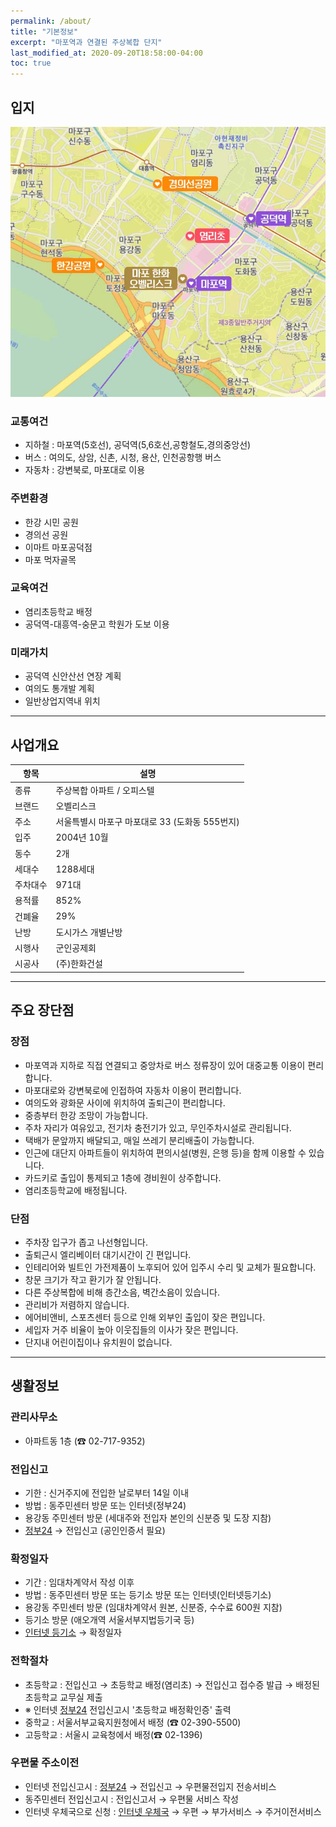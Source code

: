 ```yaml
---
permalink: /about/
title: "기본정보"
excerpt: "마포역과 연결된 주상복합 단지"
last_modified_at: 2020-09-20T18:58:00-04:00
toc: true
---
```


## 입지

![지도](/assets/images/location.jpg)

### 교통여건

- 지하철 : 마포역(5호선), 공덕역(5,6호선,공항철도,경의중앙선)
- 버스 : 여의도, 상암, 신촌, 시청, 용산, 인천공항행 버스
- 자동차 : 강변북로, 마포대로 이용

### 주변환경

- 한강 시민 공원
- 경의선 공원
- 이마트 마포공덕점
- 마포 먹자골목

### 교육여건

- 염리초등학교 배정
- 공덕역-대흥역-숭문고 학원가 도보 이용

### 미래가치

- 공덕역 신안산선 연장 계획
- 여의도 통개발 계획
- 일반상업지역내 위치

---

## 사업개요

| 항목                                        | 설명                                           |
| ------------------------------------------- | ----------------------------------------------------- |
| 종류 | 주상복합 아파트 / 오피스텔 |
| 브랜드 | 오벨리스크 |
| 주소 | 서울특별시 마포구 마포대로 33 (도화동 555번지) |
| 입주 | 2004년 10월 |
| 동수 | 2개 |
| 세대수 | 1288세대 |
| 주차대수 | 971대 |
| 용적률 | 852% |
| 건폐율 | 29% |
| 난방 | 도시가스 개별난방 |
| 시행사 | 군인공제회 |
| 시공사 | (주)한화건설 |

---

## 주요 장단점

### 장점

- 마포역과 지하로 직접 연결되고 중앙차로 버스 정류장이 있어 대중교통 이용이 편리합니다.
- 마포대로와 강변북로에 인접하여 자동차 이용이 편리합니다.
- 여의도와 광화문 사이에 위치하여 출퇴근이 편리합니다.
- 중층부터 한강 조망이 가능합니다.
- 주차 자리가 여유있고, 전기차 충전기가 있고, 무인주차시설로 관리됩니다.
- 택배가 문앞까지 배달되고, 매일 쓰레기 분리배출이 가능합니다.
- 인근에 대단지 아파트들이 위치하여 편의시설(병원, 은행 등)을 함께 이용할 수 있습니다.
- 카드키로 출입이 통제되고 1층에 경비원이 상주합니다.
- 염리초등학교에 배정됩니다.

### 단점

- 주차장 입구가 좁고 나선형입니다.
- 출퇴근시 엘리베이터 대기시간이 긴 편입니다.
- 인테리어와 빌트인 가전제품이 노후되어 있어 입주시 수리 및 교체가 필요합니다.
- 창문 크기가 작고 환기가 잘 안됩니다.
- 다른 주상복합에 비해 층간소음, 벽간소음이 있습니다.
- 관리비가 저렴하지 않습니다.
- 에어비앤비, 스포츠센터 등으로 인해 외부인 출입이 잦은 편입니다.
- 세입자 거주 비율이 높아 이웃집들의 이사가 잦은 편입니다.
- 단지내 어린이집이나 유치원이 없습니다.

---

## 생활정보

### 관리사무소

- 아파트동 1층 (☎ 02-717-9352)

### 전입신고

- 기한 : 신거주지에 전입한 날로부터 14일 이내
- 방법 : 동주민센터 방문 또는 인터넷(정부24)
- 용강동 주민센터 방문 (세대주와 전입자 본인의 신분증 및 도장 지참)
- [정부24] → 전입신고 (공인인증서 필요)

### 확정일자

- 기간 : 임대차계약서 작성 이후
- 방법 : 동주민센터 방문 또는 등기소 방문 또는 인터넷(인터넷등기소)
- 용강동 주민센터 방문 (임대차계약서 원본, 신분증, 수수료 600원 지참)
- 등기소 방문 (애오개역 서울서부지법등기국 등)
- [인터넷 등기소] → 확정일자

### 전학절차

- 초등학교 : 전입신고 → 초등학교 배정(염리초) → 전입신고 접수증 발급 → 배정된 초등학교 교무실 제출
- ※ 인터넷 [정부24] 전입신고시 '초등학교 배정확인증' 출력
- 중학교 : 서울서부교육지원청에서 배정 (☎ 02-390-5500)
- 고등학교 : 서울시 교육청에서 배정(☎ 02-1396)

### 우편물 주소이전

- 인터넷 전입신고시 : [정부24] → 전입신고 → 우편물전입지 전송서비스
- 동주민센터 전입신고시 : 전입신고서 → 우편물 서비스 작성
- 인터넷 우체국으로 신청 : [인터넷 우체국] → 우편 → 부가서비스 → 주거이전서비스

[정부24]: http://www.gov.kr
[인터넷 등기소]: http://www.iros.go.kr
[인터넷 우체국]: https://www.epost.go.kr
